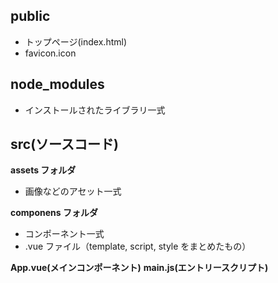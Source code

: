 ## public

- トップページ(index.html)
- favicon.icon

## node_modules

- インストールされたライブラリ一式

## src(ソースコード)

**assets フォルダ**

- 画像などのアセット一式

**componens フォルダ**

- コンポーネント一式
- .vue ファイル（template, script, style をまとめたもの）

**App.vue(メインコンポーネント)**
**main.js(エントリースクリプト)**
